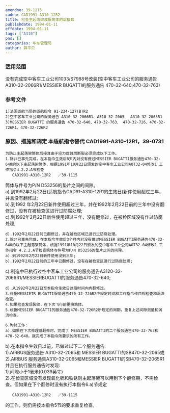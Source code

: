 ```yaml
---
amendno: 39-1115  
cadno: CAD1991-A310-12R2  
title: 检查主起落架减振筒体的后接耳  
publishdate: 1994-01-11  
effdate: 1994-01-11  
tags: ["A310"]  
pns: []  
categories: 华东管理局  
author: 薛平贝  
---
```

  
### 适用范围  
没有完成空中客车工业公司1033/S7988号改装(空中客车工业公司的服务通告A310-32-2066R1/MESSIER BUGATTI的服务通告 470-32-640;470-32-763)  
  
<!--more-->  
### 参考文件  
    1)法国适航当局的适航指令 91-234-127(B)R2  
    2)空中客车工业公司的服务通告 A310-32-2066R1、A310-32-2065、 A310-32-2065R1  
    3)MESSIER BUGATTI 的服务通告 470-32-640、470-32-763、 470-32-726、470-32-726R1、470-32-726R2  
  
### 原因、措施和规定 本适航指令替代 CAD1991-A310-12R1，39-0731  
    为防止主起落架筒体后接耳由于应力腐蚀而断裂必须完成以下工作。  
    1.除非已事先完成，在本指令生效后8天内对没有做过MESSIER BUGATTI服务通告470-32-640的以下主起落架筒体，根据1991年10月22日颁发的空中客车工业公司AOT32-04修改1 工作指令4.2.2.A节检查  
       CAD1991-A310-12R2   ／39-1115  
筒体与件号为P/N D53256的垫片之间的间隙。  
    a).到1992年2月22日(适航指令CAD91-A310-12R1的生效日)新件使用超过三年，并且没有翻修过;  
b).到1992 年2月22日新件使用超过三年，并在1992年2月22日前的三年中没有翻修过，没有在被检查区进行过防腐处理;  
    c).到1992年2月22日新件使用超过三年，没有翻修过，在被检区域没有作过防腐处理;  
  
    d).1992年2月22日前已翻修过，并在被检区域已进行过防腐处理。  
    2.除非已事先完成，在本指令生效后3个月内对没有做过MESSIER BUGATTI服务通告470-32-640的以下主起落架筒体，根据1991年10月22日颁发的空中客车工业公司AOT32-04修改1 工作指令 4.2.2.A节检查筒体与件号为P/N D53256的垫片之间的间隙。  
    a).到1992年2月22日新件使用没到三年;  
    b).1992年2月22日前的三年中已翻修过，没有在被检查区进行过防腐处理;  
c).制造中已执行过空中客车工业公司的服务通告A3120-32-2066R1/MESSIERBUGATTI的服务通告470-32-640;  
  
    d).从1992年2月22日至本指令生效日这段时间内内翻修过。  
    3.根据MESSIETR BUGATTI服务通告470-32-726R2中规定时间和工作指令作目视检查和涡流检查。  
    4.如果检查发现裂纹，在下次飞行前更换筒体。  
    5.根据MESSIER BUGATTI的服务通告470-32-726R2所规定的周期，重复上述间隙测量和涡流检查。  
  
    6.昀终工作:  
    a).如果在下次修理或翻修时，完成了 MESSIER BUGATTI的二个服务通告470-32-763和 470-32-640。就完成了本指令所要求的所有工作。  
b).在本指令生效日以前，已做过以下二个服务通告:  
    1).AIRBUS服务通告 A310-32-2065和  MESSIER BUGATTI的SB470-32-2065或  
    2).AIRBUS 服务通告A310-32-2065和MESSIER BUGATTI的SB470-32-2065R1并且在执行服务通告时发现:  
1).间隙小于1毫米(0.039英寸)  
2).在检查区域没有发现氧化镉和铁锈则主起落架可以用到下个翻修期，不需检查。但如果在下个翻修时没有执行本指令6.a)节规定  
  
       CAD1991-A310-12R2   ／39-1115  
的工作，则仍需按本指令5节的要求重复检查。  
